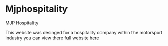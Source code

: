 # Mjphospitality
MJP Hospitality

This website was desinged for a hospitality company within the motorsport industry you can view there full website <a href="mjphopitality.com"> here </a>

